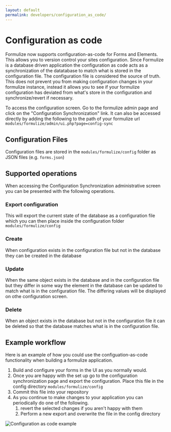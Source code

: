 ```yaml
---
layout: default
permalink: developers/configuration_as_code/
---
```


# Configuration as code

Formulize now supports configuration-as-code for Forms and Elements. This allows you to version control your sites configuration. Since Formulize is a database driven application the configuration as code acts as a synchronization of the datatabase to match what is stored in the configuration file. The configuration file is considered the source of truth. This does not prevent you from making configuration changes in your formulize instance, instead it allows you to see if your formulize configuration has deviated from what's store in the configuration and synchronize/revert if necessary.

To access the configuration screen. Go to the formulize admin page and click on the "Configuration Synchronization" link. It can also be accessed directly by adding the following to the path of your formulize url `modules/formulize/admin/ui.php?page=config-sync`

## Configuration Files

Configuration files are stored in the `modules/formulize/config` folder as JSON files (e.g. `forms.json`)

## Supported operations

When accessing the Configuration Synchronization administrative screen you can be presented with the following operations.

### Export configuration

This will export the current state of the database as a configuration file which you can then place inside the configuration folder `modules/formulize/config`

### Create

When configuration exists in the configuration file but not in the database they can be created in the database

### Update

When the same object exists in the database and in the configuration file but they differ in some way the element in the database can be updated to match what is in the configuration file. The differing values will be displayed on othe configuration screen.

### Delete

When an object exists in the database but not in the configuration file it can be deleted so that the database matches what is in the configuration file.

## Example workflow

Here is an example of how you could use the configuation-as-code functionality when building a formulize application.

1. Build and configure your forms in the UI as you normally would.
1. Once you are happy with the set up go to the configuration synchronization page and export the configuration. Place this file in the config directory `modules/formulize/config`
1. Commit this file into your repository
1. As you continue to make changes to your application you can periodically do one of the following.
	1. revert the selected changes if you aren't happy with them
	1. Perform a new export and overwrite the file in the config directory

![Configuration as code example](../../images/configuration-as-code.png)
